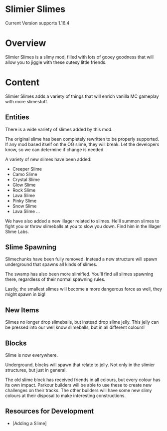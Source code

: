 # Slimier Slimes
Current Version supports 1.16.4

# Overview
Slimier Slimes is a slimy mod, filled with lots of gooey goodness that will allow you to jiggle with these cutesy little friends.

# Content
Slimier Slimes adds a variety of things that will enrich vanilla MC gameplay with more slimestuff.

## Entities
There is a wide variety of slimes added by this mod.

The original slime has been completely rewritten to be properly supported. If any mod based itself on the OG slime, they will break. Let the developers know, so we can determine if change is needed.

A variety of new slimes have been added:
- Creeper Slime
- Camo Slime
- Crystal Slime
- Glow Slime
- Rock Slime
- Lava Slime
- Pinky Slime
- Snow Slime
- Lava Slime
...
  
We have also added a new Illager related to slimes. He'll summon slimes to fight you or throw slimeballs at you to slow you down. Find him in the Illager Slime Labs.

## Slime Spawning
Slimechunks have been fully removed. Instead a new structure will spawn underground that spawns all kinds of slimes.

The swamp has also been more slimified. You'll find all slimes spawning there, regardless of their normal spawning rules.

Lastly, the smallest slimes will become a more dangerous force as well, they might spawn in big!

## New Items
Slimes no longer drop slimeballs, but instead drop slime jelly. This jelly can be pressed into our well know slimeballs, but in all different colours!

## Blocks
Slime is now everywhere.

Underground, blocks will spawn that relate to jelly. Not only in the slimier structures, but just in general.

The old slime block has received friends in all colours, but every colour has its own impact. Parkour builders will be able to use these to create new challenges on their tracks. The other builders will have some new slimy colours at their disposal to make interesting constructions.

## Resources for Development
- [Adding a Slime]